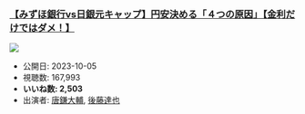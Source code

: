 ### [【みずほ銀行vs日銀元キャップ】円安決める「４つの原因」【金利だけではダメ！】](https://www.youtube.com/watch?v=HpkZbkCwfD4)
[![](https://img.youtube.com/vi/HpkZbkCwfD4/sddefault.jpg)](https://www.youtube.com/watch?v=HpkZbkCwfD4)
-   公開日: 2023-10-05
-   視聴数: 167,993
-   **いいね数: 2,503**
-   出演者: [唐鎌大輔](/rehacq_fan/people/唐鎌大輔 "wikilink"), [後藤達也](/rehacq_fan/people/後藤達也 "wikilink")
